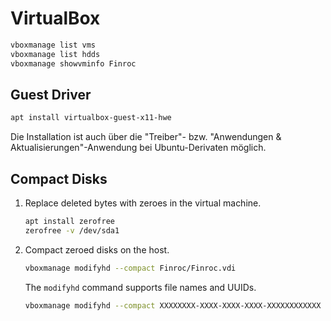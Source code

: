 # VirtualBox

```bash
vboxmanage list vms
vboxmanage list hdds
vboxmanage showvminfo Finroc
```

## Guest Driver

```bash
apt install virtualbox-guest-x11-hwe
```

Die Installation ist auch über die "Treiber"-
bzw. "Anwendungen & Aktualisierungen"-Anwendung bei Ubuntu-Derivaten möglich.

## Compact Disks

1.	Replace deleted bytes with zeroes in the virtual machine.

	```bash
	apt install zerofree
	zerofree -v /dev/sda1
	```

2.	Compact zeroed disks on the host.

	```bash
	vboxmanage modifyhd --compact Finroc/Finroc.vdi
	```

	The `modifyhd` command supports file names and UUIDs.

	```bash
	vboxmanage modifyhd --compact XXXXXXXX-XXXX-XXXX-XXXX-XXXXXXXXXXXX
	```

